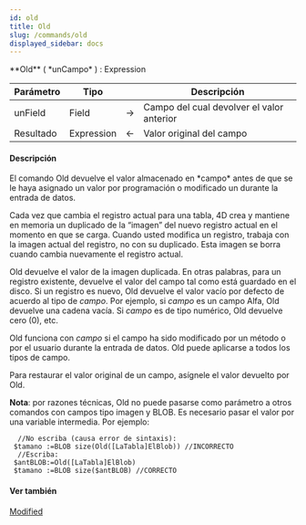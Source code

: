 ```yaml
---
id: old
title: Old
slug: /commands/old
displayed_sidebar: docs
---
```


<!--REF #_command_.Old.Syntax-->**Old** ( *unCampo* ) : Expression<!-- END REF-->
<!--REF #_command_.Old.Params-->
| Parámetro | Tipo |  | Descripción |
| --- | --- | --- | --- |
| unField | Field | &#8594;  | Campo del cual devolver el valor anterior |
| Resultado | Expression | &#8592; | Valor original del campo |

<!-- END REF-->

#### Descripción 

<!--REF #_command_.Old.Summary-->El comando Old devuelve el valor almacenado en *campo* antes de que se le haya asignado un valor por programación o modificado un durante la entrada de datos.<!-- END REF--> 

Cada vez que cambia el registro actual para una tabla, 4D crea y mantiene en memoria un duplicado de la “imagen” del nuevo registro actual en el momento en que se carga. Cuando usted modifica un registro, trabaja con la imagen actual del registro, no con su duplicado. Esta imagen se borra cuando cambia nuevamente el registro actual.

Old devuelve el valor de la imagen duplicada. En otras palabras, para un registro existente, devuelve el valor del campo tal como está guardado en el disco. Si un registro es nuevo, Old devuelve el valor vacío por defecto de acuerdo al tipo de *campo*. Por ejemplo, si *campo* es un campo Alfa, Old devuelve una cadena vacía. Si *campo* es de tipo numérico, Old devuelve cero (0), etc.

Old funciona con *campo* si el campo ha sido modificado por un método o por el usuario durante la entrada de datos. Old puede aplicarse a todos los tipos de campo.

Para restaurar el valor original de un campo, asígnele el valor devuelto por Old.

**Nota**: por razones técnicas, Old no puede pasarse como parámetro a otros comandos con campos tipo imagen y BLOB. Es necesario pasar el valor por una variable intermedia. Por ejemplo:

```4d
  //No escriba (causa error de sintaxis):
 $tamano :=BLOB size(Old([LaTabla]ElBlob)) //INCORRECTO
  //Escriba:
 $antBLOB:=Old([LaTabla]ElBlob)
 $tamano :=BLOB size($antBLOB) //CORRECTO
```

#### Ver también 

[Modified](modified.md)  